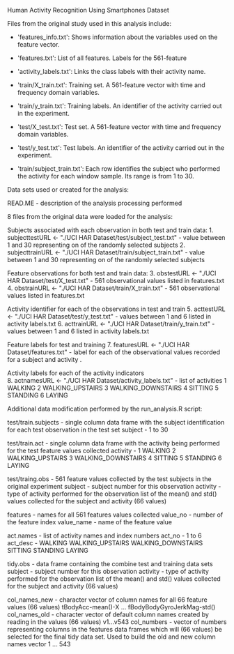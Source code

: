 

Human Activity Recognition Using Smartphones Dataset


Files from the original study used in this analysis include:

- 'features_info.txt': Shows information about the variables used on the feature vector.

- 'features.txt': List of all features. Labels for the 561-feature

- 'activity_labels.txt': Links the class labels with their activity name.

- 'train/X_train.txt': Training set. A 561-feature vector with time and frequency domain variables. 

- 'train/y_train.txt': Training labels. An identifier of the activity carried out in the experiment.

- 'test/X_test.txt': Test set. A 561-feature vector with time and frequency domain variables.

- 'test/y_test.txt': Test labels. An identifier of the activity carried out in the experiment.

- 'train/subject_train.txt': Each row identifies the subject who performed the activity for each window sample. Its range is from 1 to 30. 


Data sets used or created for the analysis:

   READ.ME - description of the analysis processing performed

   8 files from the original data were loaded for the analysis:

   Subjects associated with each observation in both test and train data:
      1. subjecttestURL <- "./UCI HAR Dataset/test/subject_test.txt" - value between 1 and 30 representing on of the               randomly selected subjects 
      2. subjecttrainURL <- "./UCI HAR Dataset/train/subject_train.txt" - value between 1 and 30 representing on of the            randomly selected subjects 

   Feature observations for both test and train data:
      3. obstestURL <- "./UCI HAR Dataset/test/X_test.txt" - 561 observational values listed in features.txt
      4. obstrainURL <- "./UCI HAR Dataset/train/X_train.txt" - 561 observational values listed in features.txt
   
   Activity identifier for each of the observations in test and train
      5. acttestURL <- "./UCI HAR Dataset/test/y_test.txt" - values between 1 and 6 listed in activity labels.txt
      6. acttrainURL <- "./UCI HAR Dataset/train/y_train.txt" - values between 1 and 6 listed in activity labels.txt
   
   Feature labels for test and training
      7. featuresURL <- "./UCI HAR Dataset/features.txt" - label for each of the observational values recorded for a               subject and activity .
   
   Activity labels for each of the activity indicators    
      8. actnamesURL <- "./UCI HAR Dataset/activity_labels.txt" - list of activities 
         1 WALKING
         2 WALKING_UPSTAIRS
         3 WALKING_DOWNSTAIRS
         4 SITTING
         5 STANDING
         6 LAYING

Additional data modification performed by the run_analysis.R script:

   test/train.subjects - single column data frame with the subject identification 
      for each test observation in the test set
      subject - 1 to 30
   
   test/train.act - single column data frame with the activity being performed
      for the test feature values collected 
      activity - 
         1 WALKING
         2 WALKING_UPSTAIRS
         3 WALKING_DOWNSTAIRS
         4 SITTING
         5 STANDING
         6 LAYING
   
   test/traing.obs - 561 feature values collected by the test subjects in the original experiment
      subject - subject number for this observation
      activity - type of activity performed for the observation
      list of the mean() and std() values collected for the subject and activity (66 values)
      
   features - names for all 561 features values collected
      value_no - number of the feature index
      value_name - name of the feature value
      
   act.names - list of activity names and index numbers
      act_no - 1 to 6
      act_desc -  WALKING
                  WALKING_UPSTAIRS
                  WALKING_DOWNSTAIRS
                  SITTING
                  STANDING
                  LAYING
                  
   tidy.obs - data frame containing the combine test and training data sets
      subject - subject number for this observation
      activity - type of activity performed for the observation
      list of the mean() and std() values collected for the subject and activity (66 values)
      
   col_names_new - character vector of column names for all 66 feature values (66 values)
      tBodyAcc-mean()-X ... fBodyBodyGyroJerkMag-std()
   col_names_old - character vector of default column names created by reading in the values (66 values)
      v1...v543
   col_numbers - vector of numbers representing columns in the features data frames which will (66 values)
      be selected for the final tidy data set. Used to build the old and new column names vector
      1 ... 543
   
   